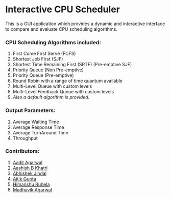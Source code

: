 # Interactive CPU Scheduler
This is a GUI application which provides a dynamic and interactive interface to compare and evaluate CPU scheduling algorithms.

### CPU Scheduling Algorithms included:
1.   First Come First Serve (FCFS)
2.   Shortest Job First (SJF)
3.   Shortest Time Remaining First (SRTF) (Pre-emptive SJF)
4.	 Priority Queue (Non Pre-emptive)
5.	 Priority Queue (Pre-emptive)
6.	 Round Robin with a range of time quantum available
7.	 Multi-Level Queue with custom levels
8.	 Multi-Level Feedback Queue with custom levels
9.   *Also a default algorithm is provided.* 

### Output Parameters:
1.   Average Waiting Time
2.   Average Response Time
3.   Average TurnAround Time
4.   Throughput

### Contributors:
1.	 [Aadit Agarwal](https://github.com/aaditagarwal)
2.	 [Aashish B Khatri](https://github.com/aashish-khatri)
3.	 [Abhishek Jindal](https://github.com/abhishekjindal09)
4. 	 [Aitik Gupta](https://github.com/aitikgupta)
5. 	 [Himanshu Ruhela](https://github.com/verdantfire)
6.	 [Madhavik Agarwal](https://github.com/madhavik0512)
